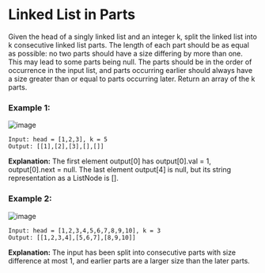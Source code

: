 # Linked List in Parts

Given the head of a singly linked list and an integer k, split the linked list into k consecutive linked list parts.
The length of each part should be as equal as possible: no two parts should have a size differing by more than one. This may lead to some parts being null.
The parts should be in the order of occurrence in the input list, and parts occurring earlier should always have a size greater than or equal to parts occurring later.
Return an array of the k parts.


### Example 1:
![image](https://github.com/Aishwariyaa-Anand/Competitive-Coding/assets/124241367/dfb13dd4-618b-410b-af8f-60d3cae76fcb)

```
Input: head = [1,2,3], k = 5
Output: [[1],[2],[3],[],[]]
```
**Explanation:**
The first element output[0] has output[0].val = 1, output[0].next = null.
The last element output[4] is null, but its string representation as a ListNode is [].


### Example 2:
![image](https://github.com/Aishwariyaa-Anand/Competitive-Coding/assets/124241367/179e8a41-1283-4cf0-a0fa-d3dfd9967f46)

```
Input: head = [1,2,3,4,5,6,7,8,9,10], k = 3
Output: [[1,2,3,4],[5,6,7],[8,9,10]]
```
**Explanation:**
The input has been split into consecutive parts with size difference at most 1, and earlier parts are a larger size than the later parts.
